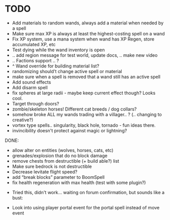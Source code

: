 # TODO

 - Add materials to random wands, always add a material when needed by a spell
 - Make sure max XP is always at least the highest-costing spell on a wand
 - Fix XP system, use a mana system when wand has XP Regen, store accumulated XP, etc
 - Test dying while the wand inventory is open
 - .. add region message for test world, update docs, .. make new video
 - .. Factions support .. ?
 - ^ Wand override for building material list?
 - randomizing should’t change active spell or material
 - make sure when a spell is removed that a wand still has an active spell
 - Add sound effects
 - Add disarm spell
 - fix spheres at large radii - maybe keep current effect though? Looks cool.
 - Target through doors?
 - zombie/skeleton horses! Different cat breeds / dog collars?
 - somehow broke ALL my wands trading with a villager.. ? (.. changing to creative?)
 - vortex type spells.. singularity, black hole, tornado - fun ideas there.
 - invincibility doesn't protect against magic or lightning?


DONE:

 - allow alter on entities (wolves, horses, cats, etc)
 - grenades/explosion that do no block damage
 - remove chests from destructible (+ build able?) list
 - Make sure bedrock is not destructible
 - Decrease levitate flight speed?
 - add “break blocks” parameter to BoomSpell
 - fix health regeneration with max health (test with some plugin?)
 * Tried this, didn't work... waiting on forum confirmation, but sounds like a bust:
  - Look into using player portal event for the portal spell instead of move event

